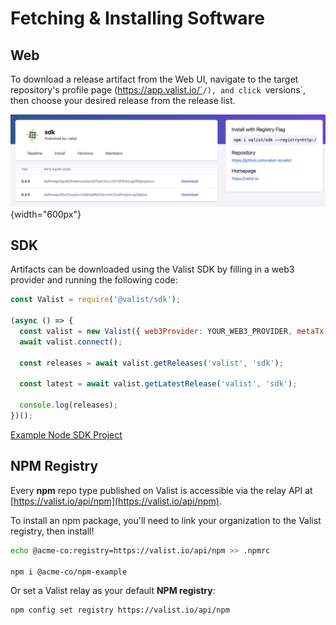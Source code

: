 # Fetching & Installing Software

## Web

To download a release artifact from the Web UI, navigate to the target repository's profile page (https://app.valist.io/`<orgName>`/`<repoName>`), and click `versions`, then choose your desired release from the release list.

![valist-release-page](img/valist-release-page.png){width="600px"}

## SDK

Artifacts can be downloaded using the Valist SDK by filling in a web3 provider and running the following code:

```javascript
const Valist = require('@valist/sdk');

(async () => {
  const valist = new Valist({ web3Provider: YOUR_WEB3_PROVIDER, metaTx: false });
  await valist.connect();

  const releases = await valist.getReleases('valist', 'sdk');

  const latest = await valist.getLatestRelease('valist', 'sdk');

  console.log(releases);
})();
```

[Example Node SDK Project](https://github.com/valist-io/example-projects/tree/main/sdk-node)

## NPM Registry

Every **npm** repo type published on Valist is accessible via the relay API at [https://valist.io/api/npm](https://valist.io/api/npm).

To install an npm package, you'll need to link your organization to the Valist registry, then install!

```bash
echo @acme-co:registry=https://valist.io/api/npm >> .npmrc

npm i @acme-co/npm-example
```

Or set a Valist relay as your default **NPM registry**:

```bash
npm config set registry https://valist.io/api/npm
```
